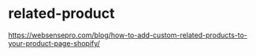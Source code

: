 # related-product


https://websensepro.com/blog/how-to-add-custom-related-products-to-your-product-page-shopify/

